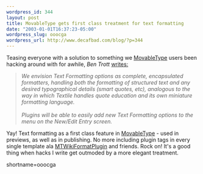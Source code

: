 ```yaml
--- 
wordpress_id: 344
layout: post
title: MovableType gets first class treatment for text formatting
date: "2003-01-01T16:37:23-05:00"
wordpress_slug: ooocga
wordpress_url: http://www.decafbad.com/blog/?p=344
---
```

Teasing everyone with a solution to something we <a href="http://www.decafbad.com/twiki/bin/view/Main/MovableType">MovableType</a> users been hacking around with for awhile, <cite>Ben Trott</cite> <a href="http://www.sixapart.com/log/2002/12/simple_and_powe.shtml" target="_top">writes:</a><blockquote><i>We envision Text Formatting options as complete, encapsulated formatters, handling both the formatting of structured text and any desired typographical details (smart quotes, etc), analogous to the way in which Textile handles quote education and its own miniature formatting language.
<br /><br />
Plugins will be able to easily add new Text Formatting options to the menu on the New/Edit Entry screen.</i></blockquote>Yay!  Text formatting as a first class feature in <a href="http://www.decafbad.com/twiki/bin/view/Main/MovableType">MovableType</a> - used in previews, as well as in publishing.  No more including plugin tags in every single template ala <a href="http://www.decafbad.com/twiki/bin/view/Main/MTWikiFormatPlugin">MTWikiFormatPlugin</a> and friends.  Rock on!  It's a good thing when hacks I write get outmoded by a more elegant treatment.
<!--more-->
shortname=ooocga
